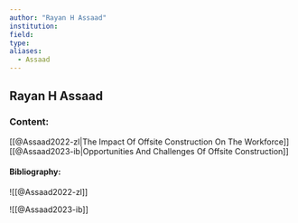 ```yaml
---
author: "Rayan H Assaad"
institution:
field:
type:
aliases:
  - Assaad
---
```


## Rayan H Assaad

### Content:
[[@Assaad2022-zl|The Impact Of Offsite Construction On The Workforce]]
[[@Assaad2023-ib|Opportunities And Challenges Of Offsite Construction]]

#### Bibliography:

![[@Assaad2022-zl]]

![[@Assaad2023-ib]]
